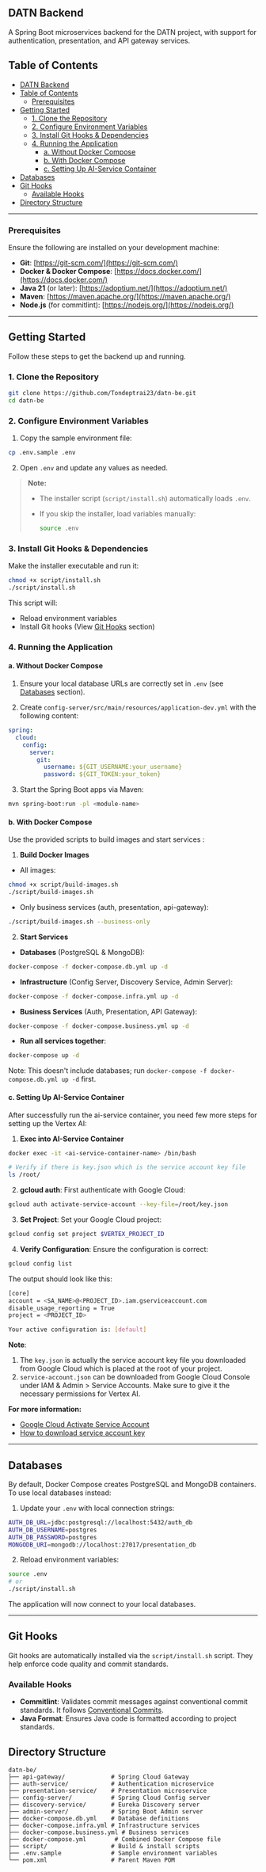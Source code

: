 ## DATN Backend

A Spring Boot microservices backend for the DATN project, with support for authentication, presentation, and API gateway services.

<!-- Add table of contents -->
## Table of Contents
- [DATN Backend](#datn-backend)
- [Table of Contents](#table-of-contents)
  - [Prerequisites](#prerequisites)
- [Getting Started](#getting-started)
  - [1. Clone the Repository](#1-clone-the-repository)
  - [2. Configure Environment Variables](#2-configure-environment-variables)
  - [3. Install Git Hooks \& Dependencies](#3-install-git-hooks--dependencies)
  - [4. Running the Application](#4-running-the-application)
    - [a. Without Docker Compose](#a-without-docker-compose)
    - [b. With Docker Compose](#b-with-docker-compose)
    - [c. Setting Up AI-Service Container](#c-setting-up-ai-service-container)
- [Databases](#databases)
- [Git Hooks](#git-hooks)
  - [Available Hooks](#available-hooks)
- [Directory Structure](#directory-structure)
---

### Prerequisites

Ensure the following are installed on your development machine:

- **Git**: [https://git-scm.com/](https://git-scm.com/)
- **Docker & Docker Compose**: [https://docs.docker.com/](https://docs.docker.com/)
- **Java 21** (or later): [https://adoptium.net/](https://adoptium.net/)
- **Maven**: [https://maven.apache.org/](https://maven.apache.org/)
- **Node.js** (for commitlint): [https://nodejs.org/](https://nodejs.org/)

---

## Getting Started

Follow these steps to get the backend up and running.

### 1. Clone the Repository

```bash
git clone https://github.com/Tondeptrai23/datn-be.git
cd datn-be
```

### 2. Configure Environment Variables

1. Copy the sample environment file:

```bash
cp .env.sample .env
```

2. Open `.env` and update any values as needed.

> **Note:**
>
> - The installer script (`script/install.sh`) automatically loads `.env`.
> - If you skip the installer, load variables manually:
>
>   ```bash
>   source .env
>   ```

### 3. Install Git Hooks & Dependencies

Make the installer executable and run it:

```bash
chmod +x script/install.sh
./script/install.sh
```

This script will:

- Reload environment variables
- Install Git hooks (View [Git Hooks](#git-hooks) section)

### 4. Running the Application

#### a. Without Docker Compose

1. Ensure your local database URLs are correctly set in `.env` (see [Databases](#databases) section).

2. Create `config-server/src/main/resources/application-dev.yml` with the following content:

```yaml
spring:
  cloud:
    config:
      server:
        git:
          username: ${GIT_USERNAME:your_username}
          password: ${GIT_TOKEN:your_token}
```

3. Start the Spring Boot apps via Maven:

```bash
mvn spring-boot:run -pl <module-name>
```

#### b. With Docker Compose

Use the provided scripts to build images and start services :

1. **Build Docker Images**

- All images:

```bash
chmod +x script/build-images.sh
./script/build-images.sh
```

- Only business services (auth, presentation, api-gateway):

```bash
./script/build-images.sh --business-only
```

2. **Start Services**

- **Databases** (PostgreSQL & MongoDB):

```bash
docker-compose -f docker-compose.db.yml up -d
```

- **Infrastructure** (Config Server, Discovery Service, Admin Server):

```bash
docker-compose -f docker-compose.infra.yml up -d
```

- **Business Services** (Auth, Presentation, API Gateway):

```bash
docker-compose -f docker-compose.business.yml up -d
```

- **Run all services together**:

```bash
docker-compose up -d
```

Note: This doesn't include databases; run `docker-compose -f docker-compose.db.yml up -d` first.

#### c. Setting Up AI-Service Container

After successfully run the ai-service container, you need few more steps for setting up the Vertex AI:
1. **Exec into AI-Service Container**

```bash
docker exec -it <ai-service-container-name> /bin/bash

# Verify if there is key.json which is the service account key file
ls /root/
```

2. **gcloud auth**: First authenticate with Google Cloud:
```bash
gcloud auth activate-service-account --key-file=/root/key.json
```

3. **Set Project**: Set your Google Cloud project:
```bash
gcloud config set project $VERTEX_PROJECT_ID
```

4. **Verify Configuration**: Ensure the configuration is correct:
```bash
gcloud config list
```

The output should look like this:

```bash
[core]
account = <SA_NAME>@<PROJECT_ID>.iam.gserviceaccount.com
disable_usage_reporting = True
project = <PROJECT_ID>

Your active configuration is: [default]
```

**Note**:
1. The `key.json` is actually the service account key file you downloaded from Google Cloud which is placed at the root of your project.
2. `service-account.json` can be downloaded from Google Cloud Console under IAM & Admin > Service Accounts. Make sure to give it the necessary permissions for Vertex AI. 

**For more information:**
- [Google Cloud Activate Service Account](https://cloud.google.com/sdk/gcloud/reference/auth/activate-service-account)
- [How to download service account key](https://stackoverflow.com/questions/46287267/how-can-i-get-the-file-service-account-json-for-google-translate-api)
---

## Databases

By default, Docker Compose creates PostgreSQL and MongoDB containers. To use local databases instead:

1. Update your `.env` with local connection strings:

```bash
AUTH_DB_URL=jdbc:postgresql://localhost:5432/auth_db
AUTH_DB_USERNAME=postgres
AUTH_DB_PASSWORD=postgres
MONGODB_URI=mongodb://localhost:27017/presentation_db
```

2. Reload environment variables:

```bash
source .env
# or
./script/install.sh
```

The application will now connect to your local databases.

---

## Git Hooks

Git hooks are automatically installed via the `script/install.sh` script. They help enforce code quality and commit standards.

### Available Hooks

- **Commitlint**: Validates commit messages against conventional commit standards. It follows [Conventional Commits](https://www.conventionalcommits.org/en/v1.0.0/).
- **Java Format**: Ensures Java code is formatted according to project standards.

## Directory Structure

```text
datn-be/
├── api-gateway/             # Spring Cloud Gateway
├── auth-service/            # Authentication microservice
├── presentation-service/    # Presentation microservice
├── config-server/           # Spring Cloud Config server
├── discovery-service/       # Eureka Discovery server
├── admin-server/            # Spring Boot Admin server
├── docker-compose.db.yml    # Database definitions
├── docker-compose.infra.yml # Infrastructure services
├── docker-compose.business.yml # Business services
├── docker-compose.yml        # Combined Docker Compose file
├── script/                  # Build & install scripts
├── .env.sample              # Sample environment variables
└── pom.xml                  # Parent Maven POM
```
